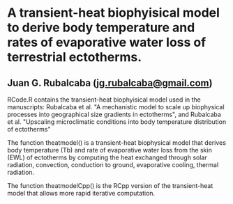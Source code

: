 # A transient-heat biophyisical model to derive body temperature and rates of evaporative water loss of terrestrial ectotherms.           
## Juan G. Rubalcaba (jg.rubalcaba@gmail.com)                                              

RCode.R contains the transient-heat biophyisical model used in the manuscripts: Rubalcaba et al. "A mechanistic model to scale up biophysical processes into geographical size gradients in ectotherms", and Rubalcaba et al. "Upscaling microclimatic conditions into body temperature distribution of ectotherms"

The function theatmodel() is a transient-heat biophysical model that derives body temperature (Tb) and rate of 
evaporative water loss from the skin (EWL) of ectotherms by computing the heat exchanged through solar radiation, convection, 
conduction to ground, evaporative cooling, thermal radiation.

The function theatmodelCpp() is the RCpp version of the transient-heat model that allows more rapid iterative computation.
